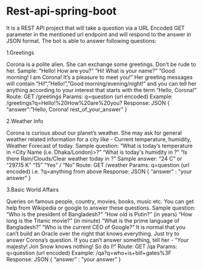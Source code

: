 # Rest-api-spring-boot
It is  a REST API project that will take a question via a URL Encoded GET parameter in the mentioned url endpoint and will respond to the answer in JSON format.
The bot is able to answer following questions:


1.Greetings

Corona is a polite alien. She can exchange some greetings. Don’t be rude to her.
Sample:
“Hello! How are you?”
“Hi! What is your name?”
“Good morning! I am Corona! It’s a pleasure to meet you!”
Her greeting messages will contain “Hi!”,”Hello!”,”Good morning/evening/night!” and you can tell
her anything according to your interest that starts with the term “Hello, Corona!”
Route: GET /greetings
Params: q=question (url encoded)
Example: /greetings?q=Hello!%20How%20are%20you?
Response: JSON
{
“answer”:”Hello, Corona! rest_of_your_answer”
}

2.Weather Info

Corona is curious about our planet’s weather. She may ask for general weather related
information for a city like - Current temperature, humidity, Weather Forecast of today.
Sample question:
“What is today’s temperature in <City Name (i.e. Dhaka/London)>?”
“What is today's humidity in <City Name>?”
“Is there Rain/Clouds/Clear weather today in <City Name>?”
Sample answer:
“24 C” or “297.15 K”
“15”
“Yes” / “No”
Route: GET /weather
Params: q=question (url encoded) i.e. ?q=anything from above
Response: JSON
{
“answer” : ”your answer”
}

3.Basic World Affairs

Queries on famous people, country, movies, books, music etc. You can get help from Wikipedia
or google to answer these questions.
Sample question:
“Who is the president of Bangladesh?”
“How old is Putin?” (in years)
“How long is the Titanic movie?” (in minute)
“What is the prime language of Bangladesh?”
“Who is the current CEO of Google?”
It is normal that you can’t build an Oracle over the night that knows everything. Just try to
answer Corona’s question. If you can’t answer something, tell her -
“Your majesty! Jon Snow knows nothing! So do I!”
Route: GET /qa
Params: q=question (url encoded)
Example: /qa?q=who+is+bill+gates%3F
Response: JSON
{
“answer” : ”your answer”
}
